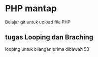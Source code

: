 # PHP mantap
Belajar git untuk upload file PHP

## tugas Looping dan Braching
looping untuk bilangan prima dibawah 50